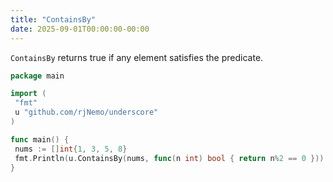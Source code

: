 ```yaml
---
title: "ContainsBy"
date: 2025-09-01T00:00:00-00:00
---
```


`ContainsBy` returns true if any element satisfies the predicate.

```go
package main

import (
 "fmt"
 u "github.com/rjNemo/underscore"
)

func main() {
 nums := []int{1, 3, 5, 8}
 fmt.Println(u.ContainsBy(nums, func(n int) bool { return n%2 == 0 })) // true
}
```
